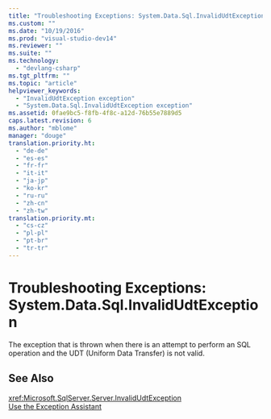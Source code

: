 ```yaml
---
title: "Troubleshooting Exceptions: System.Data.Sql.InvalidUdtException | Microsoft Docs"
ms.custom: ""
ms.date: "10/19/2016"
ms.prod: "visual-studio-dev14"
ms.reviewer: ""
ms.suite: ""
ms.technology: 
  - "devlang-csharp"
ms.tgt_pltfrm: ""
ms.topic: "article"
helpviewer_keywords: 
  - "InvalidUdtException exception"
  - "System.Data.Sql.InvalidUdtException exception"
ms.assetid: 0fae9bc5-f8fb-4f8c-a12d-76b55e7889d5
caps.latest.revision: 6
ms.author: "mblome"
manager: "douge"
translation.priority.ht: 
  - "de-de"
  - "es-es"
  - "fr-fr"
  - "it-it"
  - "ja-jp"
  - "ko-kr"
  - "ru-ru"
  - "zh-cn"
  - "zh-tw"
translation.priority.mt: 
  - "cs-cz"
  - "pl-pl"
  - "pt-br"
  - "tr-tr"
---
```

# Troubleshooting Exceptions: System.Data.Sql.InvalidUdtException
The exception that is thrown when there is an attempt to perform an SQL operation and the UDT (Uniform Data Transfer) is not valid.  
  
## See Also  
 <xref:Microsoft.SqlServer.Server.InvalidUdtException>   
 [Use the Exception Assistant](../Topic/How%20to:%20Use%20the%20Exception%20Assistant.md)